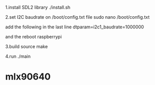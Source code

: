 1.install SDL2 library
./install.sh 

2.set I2C baudrate on /boot/config.txt file
sudo nano /boot/config.txt

add the following in the last line 
dtparam=i2c1_baudrate=1000000

and the reboot raspberrypi

3.build source
make

4.run
./main
# mlx90640
